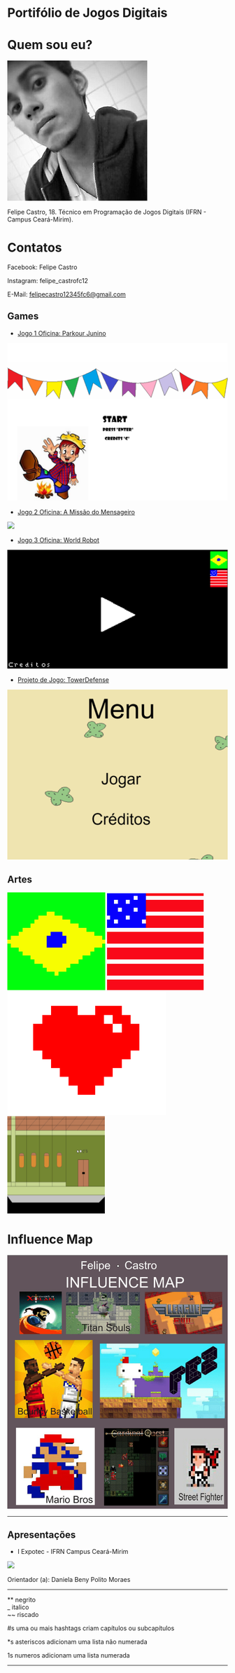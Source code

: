 # Portifólio de Jogos Digitais

# Quem sou eu?

![](Eu.jpg)

Felipe Castro, 18. Técnico em Programação de Jogos Digitais (IFRN - Campus Ceará-Mirim).

# Contatos 

Facebook: Felipe Castro 

Instagram: felipe_castrofc12

E-Mail: felipecastro12345fc6@gmail.com

## Games

* [Jogo 1 Oficina: Parkour Junino](https://felipecastroifrn.github.io/ParkourJunino/)  

[![](ParkourJunino.PNG)](https://felipecastroifrn.github.io/ParkourJunino/)  

* [Jogo 2 Oficina: A Missão do Mensageiro](https://jefferson141.github.io/A%20miss%C3%A3o%20do%20Mensageiro/)

[![](AMissãoDoMensageiro.png)](https://jefferson141.github.io/A%20miss%C3%A3o%20do%20Mensageiro/)

* [Jogo 3 Oficina: World Robot](https://felipecastroifrn.github.io/World%20Robot/)

[![](WorldRobot.PNG)](https://felipecastroifrn.github.io/World%20Robot/)

* [Projeto de Jogo: TowerDefense](https://reiarthursr.github.io/Torre/)

[![](TowerDefense.PNG)](https://reiarthursr.github.io/Torre/)  

## Artes

![](BandeiraBR.PNG)   ![](BandeiraUSA.PNG)  
![](Coração.PNG) ![](Cenário.PNG)    

# Influence Map

![](InfluenceMap.png) 

* * *

## Apresentações
* I Expotec - IFRN Campus Ceará-Mirim  

![](BannerEXPOTEC2017.png)

Orientador (a): Daniela Beny Polito Moraes


* * *


** negrito  
_ italico  
~~ riscado 

#s uma ou mais hashtags criam capítulos ou subcapítulos

*s asteriscos adicionam uma lista não numerada

1s numeros adicionam uma lista numerada

* * *
